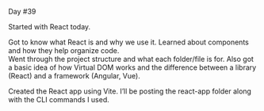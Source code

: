 Day #39<br>

Started with React today.<br>

Got to know what React is and why we use it. Learned about components and how they help organize code. <br>
Went through the project structure and what each folder/file is for. Also got a basic idea of how Virtual DOM works and the difference between a library (React) and a framework (Angular, Vue).<br>

Created the React app using Vite. I’ll be posting the react-app folder along with the CLI commands I used.
